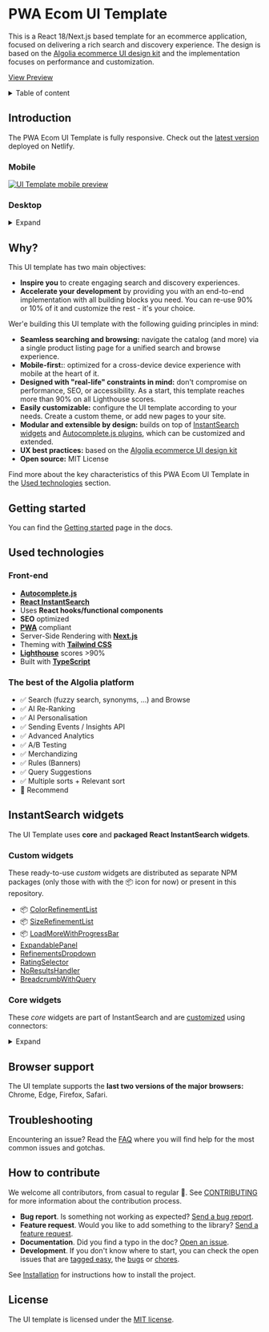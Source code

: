 # PWA Ecom UI Template

This is a React 18/Next.js based template for an ecommerce application, focused on delivering a rich search and discovery experience.
The design is based on the [Algolia ecommerce UI design kit](https://www.algolia.com/doc/guides/solutions/ecommerce/ui-kits/) and the implementation focuses on performance and customization.

[View Preview](https://algolia-pwa-ecom-ui-template.netlify.app/)

<details>
  <summary>Table of content</summary>

- [Introduction](#introduction)
- [Why](#why)
- [Getting started](#getting-started)
- [Used technologies](#used-technologies)
  - [Front-end](#front-end)
  - [The best of the Algolia platform](#the-best-of-the-algolia-platform)
- [InstantSearch widgets](#instantsearch-widgets)
  - [Custom widgets](#custom-widgets)
  - [Core widgets](#core-widgets)
- [Browser support](#browser-support)
- [Troubleshooting](#troubleshooting)
- [How to contribute](#how-to-contribute)
- [License](#license)
</details>

## Introduction

The PWA Ecom UI Template is fully responsive.
Check out the [latest version](https://algolia-pwa-ecom-ui-template.netlify.app/) deployed on Netlify.

### Mobile

[![UI Template mobile preview](https://i.ibb.co/THpSJcB/pwa-ecom-ui-template-mobile-preview.gif)](https://algolia-pwa-ecom-ui-template.netlify.app/)

### Desktop

<details>
  <summary>Expand</summary>

[![UI Template desktop preview](https://i.ibb.co/v45SfGQ/pwa-ecom-ui-template-desktop-preview.gif)](https://algolia-pwa-ecom-ui-template.netlify.app/)

</details>

## Why?

This UI template has two main objectives:

- **Inspire you** to create engaging search and discovery experiences.
- **Accelerate your development** by providing you with an end-to-end implementation with all building blocks you need. You can re-use 90% or 10% of it and customize the rest - it's your choice.

Wer'e building this UI template with the following guiding principles in mind:

- **Seamless searching and browsing:** navigate the catalog (and more) via a single product listing page for a unified search and browse experience.
- **Mobile-first:**: optimized for a cross-device device experience with mobile at the heart of it.
- **Designed with "real-life" constraints in mind:** don't compromise on performance, SEO, or accessibility. As a start, this template reaches more than 90% on all Lighthouse scores.
- **Easily customizable:** configure the UI template according to your needs. Create a custom theme, or add new pages to your site.
- **Modular and extensible by design:** builds on top of [InstantSearch widgets](#instantsearch-widgets) and [Autocomplete.js plugins](https://www.algolia.com/doc/ui-libraries/autocomplete/core-concepts/plugins/), which can be customized and extended.
- **UX best practices:** based on the [Algolia ecommerce UI design kit](https://www.algolia.com/doc/guides/solutions/ecommerce/ui-kits/)
- **Open source:** MIT License

Find more about the key characteristics of this PWA Ecom UI Template in the [Used technologies](#used-technologies) section.

## Getting started

You can find the [Getting started](https://www.algolia.com/doc/guides/building-search-ui/ecommerce-ui-template/getting-started) page in the docs.

## Used technologies

### Front-end

- [**Autocomplete.js**](https://www.algolia.com/doc/ui-libraries/autocomplete/introduction/what-is-autocomplete/)
- [**React InstantSearch**](https://www.algolia.com/doc/guides/building-search-ui/what-is-instantsearch/react/)
- Uses **React hooks/functional components**
- **SEO** optimized
- [**PWA**](https://web.dev/progressive-web-apps/) compliant
- Server-Side Rendering with [**Next.js**](https://nextjs.org/)
- Theming with [**Tailwind CSS**](https://tailwindcss.com/)
- [**Lighthouse**](https://developers.google.com/web/tools/lighthouse) scores >90%
- Built with [**TypeScript**](https://www.typescriptlang.org/)

### The best of the Algolia platform

- ✅ Search (fuzzy search, synonyms, ...) and Browse
- ✅ AI Re-Ranking
- ✅ AI Personalisation
- ✅ Sending Events / Insights API
- ✅ Advanced Analytics
- ✅ A/B Testing
- ✅ Merchandizing
- ✅ Rules (Banners)
- ✅ Query Suggestions
- ✅ Multiple sorts + Relevant sort
- 🔄 Recommend

## InstantSearch widgets

The UI Template uses **core** and **packaged** **React InstantSearch widgets**.

### Custom widgets

These ready-to-use _custom_ widgets are distributed as separate NPM packages (only those with with the 📦 icon for now) or present in this repository.

- 📦 [ColorRefinementList](https://github.com/algolia/react-instantsearch-widget-color-refinement-list)
- 📦 [SizeRefinementList](https://github.com/algolia/react-instantsearch-widget-size-refinement-list)
- 📦 [LoadMoreWithProgressBar](https://github.com/algolia/react-instantsearch-widget-loadmore-with-progressbar)
- [ExpandablePanel](./components/%40instantsearch/widgets/expandable-panel/expandable-panel.tsx)
- [RefinementsDropdown](./components/%40instantsearch/widgets/refinements-dropdown/refinements-dropdown.tsx)
- [RatingSelector](./components/%40instantsearch/widgets/rating-selector/rating-selector.tsx)
- [NoResultsHandler](./components/%40instantsearch/widgets/no-results-handler/no-results-handler.tsx)
- [BreadcrumbWithQuery](./components/%40instantsearch/widgets/breadcrumb/breadcrumb.tsx)

### Core widgets

These _core_ widgets are part of InstantSearch and are [customized](https://www.algolia.com/doc/guides/building-search-ui/widgets/customize-an-existing-widget/react/) using connectors:

<details>
  <summary>Expand</summary>
  
  #### Basics
  - InstantSearch
  - Index
  - Configure
  - SearchBox (virtual)

#### Results

- Hits/InfiniteHits
- Highlight/Snippet

#### Refinements

- RefinementList
- DynamicWidgets
- HierarchicalMenu
- CurrentRefinements
- RangeInput
- RatingMenu
- ClearRefinements

#### Metadata

- Breadcrumb
- Stats
- StateResults

#### Sorting

- SortBy
- RelevantSort
</details>

## Browser support

The UI template supports the **last two versions of the major browsers:** Chrome, Edge, Firefox, Safari.

## Troubleshooting

Encountering an issue? Read the [FAQ](https://www.algolia.com/doc/guides/building-search-ui/troubleshooting/faq/react/) where you will find help for the most common issues and gotchas.

## How to contribute

We welcome all contributors, from casual to regular 💙. See [CONTRIBUTING](CONTRIBUTING.md) for more information about the contribution process.

- **Bug report**. Is something not working as expected? [Send a bug report](https://github.com/algolia/pwa-ecom-ui-template/issues/new?template=Bug_report.md).
- **Feature request**. Would you like to add something to the library? [Send a feature request](https://github.com/algolia/pwa-ecom-ui-template/issues/new?template=Feature_request.md).
- **Documentation**. Did you find a typo in the doc? [Open an issue](https://github.com/algolia/pwa-ecom-ui-template/issues/new).
- **Development**. If you don't know where to start, you can check the open issues that are [tagged easy](https://github.com/algolia/pwa-ecom-ui-template/issues?q=is%3Aopen+is%3Aissue+label%3A%22Difficulty%3A++++++%E2%9D%84%EF%B8%8F+easy%22), the [bugs](https://github.com/algolia/pwa-ecom-ui-template/issues?q=is%3Aissue+is%3Aopen+label%3A%22%E2%9D%A4+Bug%22) or [chores](https://github.com/algolia/pwa-ecom-ui-template/issues?q=is%3Aissue+is%3Aopen+label%3A%22%E2%9C%A8+Chore%22).

See [Installation](#installation) for instructions how to install the project.

## License

The UI template is licensed under the [MIT license](LICENSE).
